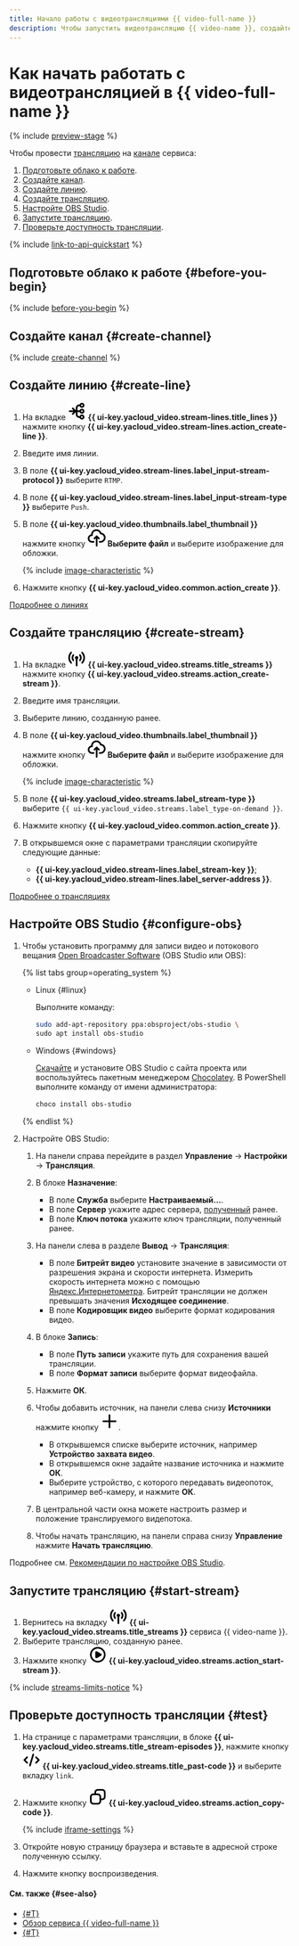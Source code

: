 ```yaml
---
title: Начало работы с видеотрансляциями {{ video-full-name }}
description: Чтобы запустить видеотрансляцию {{ video-name }}, создайте линию и настройте OBS.
---
```


# Как начать работать c видеотрансляцией в {{ video-full-name }}

{% include [preview-stage](../_includes/video/preview-stage.md) %}

Чтобы провести [трансляцию](./concepts/index.md#streams) на [канале](./concepts/index.md#channels) сервиса:
1. [Подготовьте облако к работе](#before-you-begin).
1. [Создайте канал](#create-channel).
1. [Создайте линию](#create-line).
1. [Создайте трансляцию](#create-stream).
1. [Настройте OBS Studio](#configure-obs).
1. [Запустите трансляцию](#start-stream).
1. [Проверьте доступность трансляции](#test).

{% include [link-to-api-quickstart](../_includes/video/link-to-api-quickstart.md) %}

## Подготовьте облако к работе {#before-you-begin}

{% include [before-you-begin](../_includes/video/before-you-begin.md) %}

## Создайте канал {#create-channel}

{% include [create-channel](../_includes/video/create-channel.md) %}

## Создайте линию {#create-line}

1. На вкладке ![lines](../_assets/console-icons/branches-right-arrow-right.svg) **{{ ui-key.yacloud_video.stream-lines.title_lines }}** нажмите кнопку **{{ ui-key.yacloud_video.stream-lines.action_create-line }}**.
1. Введите имя линии.
1. В поле **{{ ui-key.yacloud_video.stream-lines.label_input-stream-protocol }}** выберите `RTMP`.
1. В поле **{{ ui-key.yacloud_video.stream-lines.label_input-stream-type }}** выберите `Push`.
1. В поле **{{ ui-key.yacloud_video.thumbnails.label_thumbnail }}** нажмите кнопку ![upload](../_assets/console-icons/cloud-arrow-up-in.svg) **Выберите файл** и выберите изображение для обложки.

    {% include [image-characteristic](../_includes/video/image-characteristic.md) %}

1. Нажмите кнопку **{{ ui-key.yacloud_video.common.action_create }}**.

[Подробнее о линиях](./concepts/index.md#lines)

## Создайте трансляцию {#create-stream}

1. На вкладке ![streams](../_assets/console-icons/antenna-signal.svg) **{{ ui-key.yacloud_video.streams.title_streams }}** нажмите кнопку **{{ ui-key.yacloud_video.streams.action_create-stream }}**.
1. Введите имя трансляции.
1. Выберите линию, созданную ранее.
1. В поле **{{ ui-key.yacloud_video.thumbnails.label_thumbnail }}** нажмите кнопку ![upload](../_assets/console-icons/cloud-arrow-up-in.svg) **Выберите файл** и выберите изображение для обложки.

    {% include [image-characteristic](../_includes/video/image-characteristic.md) %}

1. В поле **{{ ui-key.yacloud_video.streams.label_stream-type }}** выберите `{{ ui-key.yacloud_video.streams.label_type-on-demand }}`.
1. Нажмите кнопку **{{ ui-key.yacloud_video.common.action_create }}**.
1. В открывшемся окне с параметрами трансляции скопируйте следующие данные:
    * **{{ ui-key.yacloud_video.stream-lines.label_stream-key }}**;
    * **{{ ui-key.yacloud_video.stream-lines.label_server-address }}**.

[Подробнее о трансляциях](./concepts/index.md#streams)

## Настройте OBS Studio {#configure-obs}

1. Чтобы установить программу для записи видео и потокового вещания [Open Broadcaster Software](https://ru.wikipedia.org/wiki/Open_Broadcaster_Software) (OBS Studio или OBS):

    {% list tabs group=operating_system %}
    
    - Linux {#linux}
    
      Выполните команду:
    
      ```bash
      sudo add-apt-repository ppa:obsproject/obs-studio \
      sudo apt install obs-studio
      ```
    
    - Windows {#windows}
    
      [Скачайте](https://obsproject.com/ru/download) и установите OBS Studio с сайта проекта или воспользуйтесь пакетным менеджером [Chocolatey](https://chocolatey.org/install). В PowerShell выполните команду от имени администратора:
    
      ```powershell
      choco install obs-studio
      ```
    
    {% endlist %}

1. Настройте OBS Studio:

    1. На панели справа перейдите в раздел **Управление** → **Настройки** → **Трансляция**.
    1. В блоке **Назначение**:

       * В поле **Служба** выберите **Настраиваемый...**.
       * В поле **Сервер** укажите адрес сервера, [полученный](#create-stream) ранее.
       * В поле **Ключ потока** укажите ключ трансляции, полученный ранее.
    
    1. На панели слева в разделе **Вывод** → **Трансляция**:
    
       * В поле **Битрейт видео** установите значение в зависимости от разрешения экрана и скорости интернета. Измерить скорость интернета можно с помощью [Яндекс.Интернетометра](https://yandex.ru/internet). Битрейт трансляции не должен превышать значения **Исходящее соединение**.
       * В поле **Кодировщик видео** выберите формат кодирования видео.
    
    1. В блоке **Запись**:
    
       * В поле **Путь записи** укажите путь для сохранения вашей трансляции.
       * В поле **Формат записи** выберите формат видеофайла.
    
    1. Нажмите **ОК**.
    1. Чтобы добавить источник, на панели слева снизу **Источники** нажмите кнопку ![plus-sign](../_assets/console-icons/plus.svg).
    
       * В открывшемся списке выберите источник, например **Устройство захвата видео**.
       * В открывшемся окне задайте название источника и нажмите **ОК**.
       * Выберите устройство, с которого передавать видеопоток, например веб-камеру, и нажмите **ОК**.
    
    1. В центральной части окна можете настроить размер и положение транслируемого видепотока.
    1. Чтобы начать трансляцию, на панели справа снизу **Управление** нажмите **Начать трансляцию**.

Подробнее см. [Рекомендации по настройке OBS Studio](operations/streams/obs-config-help.md).

## Запустите трансляцию {#start-stream}

1. Вернитесь на вкладку ![streams](../_assets/console-icons/antenna-signal.svg) **{{ ui-key.yacloud_video.streams.title_streams }}** сервиса {{ video-name }}.
1. Выберите трансляцию, созданную ранее.
1. Нажмите кнопку ![video](../_assets/console-icons/circle-play.svg) **{{ ui-key.yacloud_video.streams.action_start-stream }}**.

{% include [streams-limits-notice](../_includes/video/streams-limits-notice.md) %}

## Проверьте доступность трансляции {#test}

1. На странице с параметрами трансляции, в блоке **{{ ui-key.yacloud_video.streams.title_stream-episodes }}**, нажмите кнопку ![code](../_assets/console-icons/code.svg) **{{ ui-key.yacloud_video.streams.title_past-code }}** и выберите вкладку `link`.
1. Нажмите кнопку ![copy](../_assets/console-icons/copy.svg) **{{ ui-key.yacloud_video.streams.action_copy-code }}**.

    {% include [iframe-settings](../_includes/video/iframe-settings.md) %}

1. Откройте новую страницу браузера и вставьте в адресной строке полученную ссылку.
1. Нажмите кнопку воспроизведения.

#### См. также {#see-also}

* [{#T}](hosting.md)
* [Обзор сервиса {{ video-full-name }}](./concepts/index.md)
* [{#T}](troubleshooting.md)
